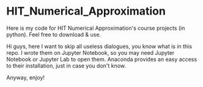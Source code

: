 # HIT_Numerical_Approximation
Here is my code for HIT Numerical Approximation's course projects (in python). Feel free to download &amp; use.

Hi guys, here I want to skip all useless dialogues, you know what is in this repo.
I wrote them on Jupyter Notebook, so you may need Jupyter Notebook or Jupyter Lab to open them.
Anaconda provides an easy access to their installation, just in case you don't know.

Anyway, enjoy!
